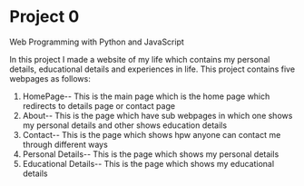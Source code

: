 # Project 0

Web Programming with Python and JavaScript

In this project I made a website of my life which contains my personal details, educational details and experiences in life.
This project contains five webpages as follows:
1. HomePage-- This is the main page which is the home page which redirects to details page or contact page
2. About-- This is the page which have sub webpages in which one shows my personal details and other shows education details
3. Contact-- This is the page which shows hpw anyone can contact me through different ways
4. Personal Details-- This is the page which shows my personal details
5. Educational Details-- This is the page which shows my educational details
